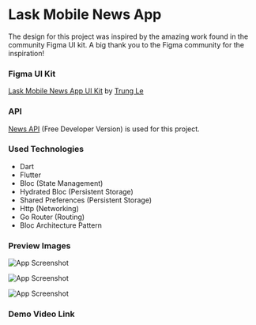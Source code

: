 # Lask Mobile News App

The design for this project was inspired by the amazing work found in the community Figma UI kit. A big thank you to the Figma community for the inspiration!

### Figma UI Kit

[Lask Mobile News App UI Kit](https://www.figma.com/community/file/1232628422702380922/lask-mobile-news-app-ui-kit) by [Trung Le](https://www.figma.com/@lehoaitrungds)

### API

[News API](https://newsapi.org/docs) (Free Developer Version) is used for this project.

### Used Technologies

- Dart
- Flutter
- Bloc (State Management)
- Hydrated Bloc (Persistent Storage)
- Shared Preferences (Persistent Storage)
- Http (Networking)
- Go Router (Routing)
- Bloc Architecture Pattern

### Preview Images

![App Screenshot](https://as1.ftcdn.net/v2/jpg/02/64/03/62/1000_F_264036246_WlvDBMmOspcf4l5oWzyPUleYOUFKACAX.jpg)

![App Screenshot](https://as1.ftcdn.net/v2/jpg/02/64/03/62/1000_F_264036246_WlvDBMmOspcf4l5oWzyPUleYOUFKACAX.jpg)

![App Screenshot](https://as1.ftcdn.net/v2/jpg/02/64/03/62/1000_F_264036246_WlvDBMmOspcf4l5oWzyPUleYOUFKACAX.jpg)

### Demo Video Link

